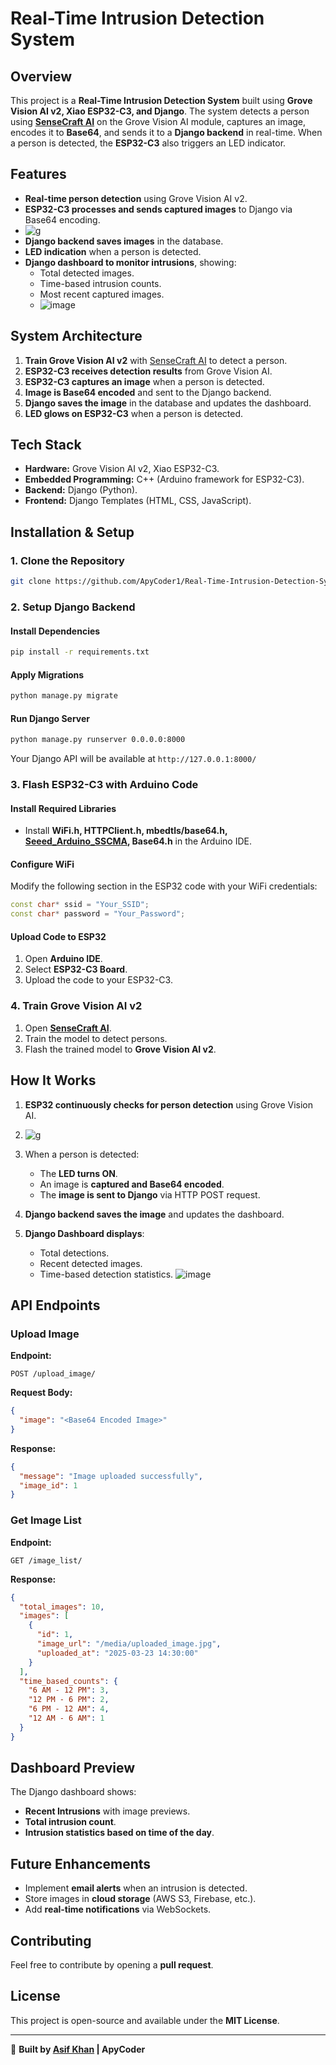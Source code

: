 # Real-Time Intrusion Detection System

## Overview
This project is a **Real-Time Intrusion Detection System** built using **Grove Vision AI v2, Xiao ESP32-C3, and Django**. The system detects a person using **[SenseCraft AI](https://sensecraft.seeed.cc/ai/#/home)** on the Grove Vision AI module, captures an image, encodes it to **Base64**, and sends it to a **Django backend** in real-time. When a person is detected, the **ESP32-C3** also triggers an LED indicator.

## Features
- **Real-time person detection** using Grove Vision AI v2.
- **ESP32-C3 processes and sends captured images** to Django via Base64 encoding.
- ![g](https://github.com/user-attachments/assets/71ccdb84-b984-4430-ad32-d81a6a5ac65d)
- **Django backend saves images** in the database.
- **LED indication** when a person is detected.
- **Django dashboard to monitor intrusions**, showing:
  - Total detected images.
  - Time-based intrusion counts.
  - Most recent captured images.
  - ![image](https://github.com/user-attachments/assets/2f9abe28-6f74-4019-92d9-9d08563ca4e0)


## System Architecture
1. **Train Grove Vision AI v2** with [SenseCraft AI](https://sensecraft.seeed.cc/ai/#/home) to detect a person.
2. **ESP32-C3 receives detection results** from Grove Vision AI.
3. **ESP32-C3 captures an image** when a person is detected.
4. **Image is Base64 encoded** and sent to the Django backend.
5. **Django saves the image** in the database and updates the dashboard.
6. **LED glows on ESP32-C3** when a person is detected.

## Tech Stack
- **Hardware:** Grove Vision AI v2, Xiao ESP32-C3.
- **Embedded Programming:** C++ (Arduino framework for ESP32-C3).
- **Backend:** Django (Python).
- **Frontend:** Django Templates (HTML, CSS, JavaScript).

## Installation & Setup

### 1. Clone the Repository
```bash
git clone https://github.com/ApyCoder1/Real-Time-Intrusion-Detection-System-with-Groove-Vision-AI-V2-Django

```

### 2. Setup Django Backend
#### Install Dependencies
```bash
pip install -r requirements.txt
```

#### Apply Migrations
```bash
python manage.py migrate
```

#### Run Django Server
```bash
python manage.py runserver 0.0.0.0:8000
```
Your Django API will be available at `http://127.0.0.1:8000/`

### 3. Flash ESP32-C3 with Arduino Code
#### Install Required Libraries
- Install **WiFi.h, HTTPClient.h, mbedtls/base64.h, [Seeed_Arduino_SSCMA](https://github.com/Seeed-Studio/Seeed_Arduino_SSCMA/), Base64.h** in the Arduino IDE.

#### Configure WiFi
Modify the following section in the ESP32 code with your WiFi credentials:
```cpp
const char* ssid = "Your_SSID";
const char* password = "Your_Password";
```

#### Upload Code to ESP32
1. Open **Arduino IDE**.
2. Select **ESP32-C3 Board**.
3. Upload the code to your ESP32-C3.

### 4. Train Grove Vision AI v2
1. Open **[SenseCraft AI](https://sensecraft.seeed.cc/ai/#/home)**.
2. Train the model to detect persons.
3. Flash the trained model to **Grove Vision AI v2**.

## How It Works
1. **ESP32 continuously checks for person detection** using Grove Vision AI.
2. ![g](https://github.com/user-attachments/assets/71ccdb84-b984-4430-ad32-d81a6a5ac65d)

3. When a person is detected:
   - The **LED turns ON**.
   - An image is **captured and Base64 encoded**.
   - The **image is sent to Django** via HTTP POST request.
4. **Django backend saves the image** and updates the dashboard.
5. **Django Dashboard displays**:
   - Total detections.
   - Recent detected images.
   - Time-based detection statistics.
![image](https://github.com/user-attachments/assets/2f9abe28-6f74-4019-92d9-9d08563ca4e0)
## API Endpoints
### Upload Image
**Endpoint:**
```
POST /upload_image/
```
**Request Body:**
```json
{
  "image": "<Base64 Encoded Image>"
}
```
**Response:**
```json
{
  "message": "Image uploaded successfully",
  "image_id": 1
}
```

### Get Image List
**Endpoint:**
```
GET /image_list/
```
**Response:**
```json
{
  "total_images": 10,
  "images": [
    {
      "id": 1,
      "image_url": "/media/uploaded_image.jpg",
      "uploaded_at": "2025-03-23 14:30:00"
    }
  ],
  "time_based_counts": {
    "6 AM - 12 PM": 3,
    "12 PM - 6 PM": 2,
    "6 PM - 12 AM": 4,
    "12 AM - 6 AM": 1
  }
}
```

## Dashboard Preview
The Django dashboard shows:
- **Recent Intrusions** with image previews.
- **Total intrusion count**.
- **Intrusion statistics based on time of the day**.

## Future Enhancements
- Implement **email alerts** when an intrusion is detected.
- Store images in **cloud storage** (AWS S3, Firebase, etc.).
- Add **real-time notifications** via WebSockets.

## Contributing
Feel free to contribute by opening a **pull request**.

## License
This project is open-source and available under the **MIT License**.

---
🚀 **Built by [Asif Khan](https://apycoder.com) | ApyCoder**

